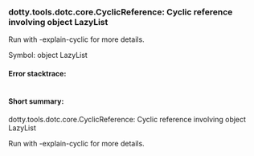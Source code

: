 ### dotty.tools.dotc.core.CyclicReference: Cyclic reference involving object LazyList

 Run with -explain-cyclic for more details.

Symbol: object LazyList

#### Error stacktrace:

```

```
#### Short summary: 

dotty.tools.dotc.core.CyclicReference: Cyclic reference involving object LazyList

 Run with -explain-cyclic for more details.
